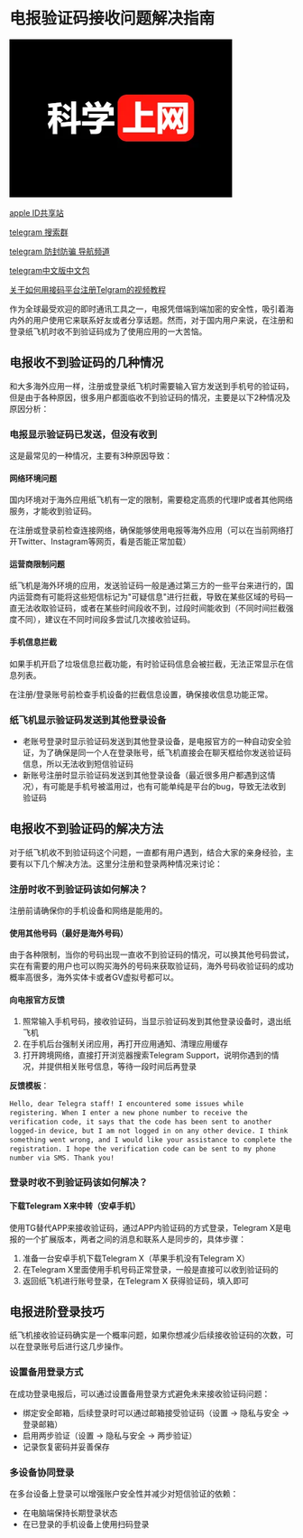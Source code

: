 # 电报验证码接收问题解决指南
![Logo](kxsw.webp)


[apple ID共享站](https://www.52021299.xyz/)

[telegram 搜索群](https://t.me/sotianxia)

[telegram 防封防骗 导航频道](https://t.me/xxoo369)

[telegram中文版中文包](https://t.me/xxoo369/24)

[关于如何用接码平台注册Telgram的视频教程](https://www.youtube.com/watch?v=bBnki7VNBQo&t=2s)

作为全球最受欢迎的即时通讯工具之一，电报凭借端到端加密的安全性，吸引着海内外的用户使用它来联系好友或者分享话题。然而，对于国内用户来说，在注册和登录纸飞机时收不到验证码成为了使用应用的一大苦恼。

## 电报收不到验证码的几种情况

和大多海外应用一样，注册或登录纸飞机时需要输入官方发送到手机号的验证码，但是由于各种原因，很多用户都面临收不到验证码的情况，主要是以下2种情况及原因分析：

### 电报显示验证码已发送，但没有收到
这是最常见的一种情况，主要有3种原因导致：

#### 网络环境问题
国内环境对于海外应用纸飞机有一定的限制，需要稳定高质的代理IP或者其他网络服务，才能收到验证码。

在注册或登录前检查连接网络，确保能够使用电报等海外应用（可以在当前网络打开Twitter、Instagram等网页，看是否能正常加载）

#### 运营商限制问题
纸飞机是海外环境的应用，发送验证码一般是通过第三方的一些平台来进行的，国内运营商有可能将这些短信标记为"可疑信息"进行拦截，导致在某些区域的号码一直无法收取验证码，或者在某些时间段收不到，过段时间能收到（不同时间拦截强度不同），建议在不同时间段多尝试几次接收验证码。

#### 手机信息拦截
如果手机开启了垃圾信息拦截功能，有时验证码信息会被拦截，无法正常显示在信息列表。

在注册/登录账号前检查手机设备的拦截信息设置，确保接收信息功能正常。

### 纸飞机显示验证码发送到其他登录设备
- 老账号登录时显示验证码发送到其他登录设备，是电报官方的一种自动安全验证，为了确保是同一个人在登录账号，纸飞机直接会在聊天框给你发送验证码信息，所以无法收到短信验证码
- 新账号注册时显示验证码发送到其他登录设备（最近很多用户都遇到这情况），有可能是手机号被滥用过，也有可能单纯是平台的bug，导致无法收到验证码

## 电报收不到验证码的解决方法

对于纸飞机收不到验证码这个问题，一直都有用户遇到，结合大家的亲身经验，主要有以下几个解决方法。这里分注册和登录两种情况来讨论：

### 注册时收不到验证码该如何解决？
注册前请确保你的手机设备和网络是能用的。

#### 使用其他号码（最好是海外号码）
由于各种限制，当你的号码出现一直收不到验证码的情况，可以换其他号码尝试，实在有需要的用户也可以购买海外的号码来获取验证码，海外号码收验证码的成功概率高很多，海外实体卡或者GV虚拟号都可以。

#### 向电报官方反馈
1. 照常输入手机号码，接收验证码，当显示验证码发到其他登录设备时，退出纸飞机
2. 在手机后台强制关闭应用，再打开应用通知、清理应用缓存
3. 打开跨境网络，直接打开浏览器搜索Telegram Support，说明你遇到的情况，并提供相关账号信息，等待一段时间后再登录

**反馈模板**：
```
Hello, dear Telegra staff! I encountered some issues while registering. When I enter a new phone number to receive the verification code, it says that the code has been sent to another logged-in device, but I am not logged in on any other device. I think something went wrong, and I would like your assistance to complete the registration. I hope the verification code can be sent to my phone number via SMS. Thank you!
```

### 登录时收不到验证码该如何解决？

#### 下载Telegram X来中转（安卓手机）
使用TG替代APP来接收验证码，通过APP内验证码的方式登录，Telegram X是电报的一个扩展版本，两者之间的消息和联系人是同步的，具体步骤：

1. 准备一台安卓手机下载Telegram X（苹果手机没有Telegram X）
2. 在Telegram X里面使用手机号码正常登录，一般是直接可以收到验证码的
3. 返回纸飞机进行账号登录，在Telegram X 获得验证码，填入即可

## 电报进阶登录技巧

纸飞机接收验证码确实是一个概率问题，如果你想减少后续接收验证码的次数，可以在登录账号后进行这几步操作。

### 设置备用登录方式
在成功登录电报后，可以通过设置备用登录方式避免未来接收验证码问题：

- 绑定安全邮箱，后续登录时可以通过邮箱接受验证码（设置 → 隐私与安全 → 登录邮箱）
- 启用两步验证（设置 → 隐私与安全 → 两步验证）
- 记录恢复密码并妥善保存

### 多设备协同登录
在多台设备上登录可以增强账户安全性并减少对短信验证的依赖：

- 在电脑端保持长期登录状态
- 在已登录的手机设备上使用扫码登录
